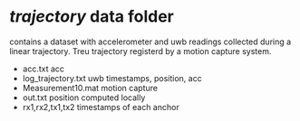 # *trajectory* data folder

contains a dataset with accelerometer and uwb readings collected during a linear trajectory. Treu trajectory registerd by a motion capture system.

- acc.txt               acc
- log_trajectory.txt    uwb timestamps, position, acc
- Measurement10.mat     motion capture
- out.txt               position computed locally
- rx1,rx2,tx1,tx2       timestamps of each anchor
